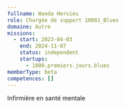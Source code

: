 ```yaml
---
fullname: Wanda Hervieu
role: Chargée de support 1000J_Blues
domaine: Autre
missions:
  - start: 2023-04-03
    end: 2024-11-07
    status: independent
    startups:
      - 1000.premiers.jours.blues
memberType: beta
competences: []
---
```

Infirmière en santé mentale
